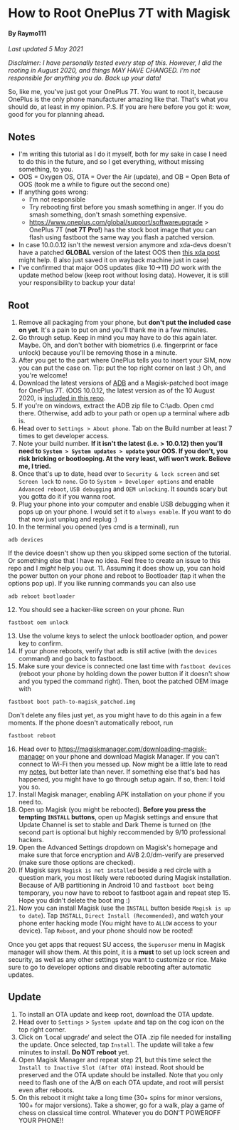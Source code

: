 # How to Root OnePlus 7T with Magisk
#### By Raymo111
*Last updated 5 May 2021*

*Disclaimer: I have personally tested every step of this. However, I did the rooting in August 2020, and things MAY HAVE CHANGED. I'm not responsible for anything you do. Back up your data!*

So, like me, you've just got your OnePlus 7T. You want to root it, because OnePlus is the only phone manufacturer amazing like that. That's what you should do, at least in my opinion. P.S. If you are here before you got it: wow, good for you for planning ahead.

## Notes
- I'm writing this tutorial as I do it myself, both for my sake in case I need to do this in the future, and so I get everything, without missing something, to you.
- OOS = Oxygen OS, OTA = Over the Air (update), and OB = Open Beta of OOS (took me a while to figure out the second one)
- If anything goes wrong:
  - I'm not responsible
  - Try rebooting first before you smash something in anger. If you do smash something, don't smash something expensive.
  - https://www.oneplus.com/global/support/softwareupgrade > OnePlus 7T (**not 7T Pro!**) has the stock boot image that you can flash using fastboot the same way you flash a patched version.
 - In case 10.0.0.12 isn't the newest version anymore and xda-devs doesn't have a patched **GLOBAL** version of the latest OOS then [this xda post](https://forum.xda-developers.com/showpost.php?p=81277507&postcount=613) might help. (I also just saved it on wayback machine just in case)
 - I've confirmed that major OOS updates (like 10->11) *DO* work with the update method below (keep root without losing data). However, it is still your responsibility to backup your data!

## Root
1. Remove all packaging from your phone, but **don't put the included case on yet**. It's a pain to put on and you'll thank me in a few minutes.
2. Go through setup. Keep in mind you may have to do this again later. Maybe. Oh, and don't bother with biometrics (i.e. fingerprint or face unlock) because you'll be removing those in a minute.
3. After you get to the part where OnePlus tells you to insert your SIM, now you can put the case on. Tip: put the top right corner on last :) Oh, and you're welcome!
4. Download the latest versions of [ADB](https://developer.android.com/studio/releases/platform-tools) and a Magisk-patched boot image for OnePlus 7T. (OOS 10.0.12, the latest version as of the 10 August 2020, is [included in this repo](https://github.com/Raymo111/oneplus-7t-root/raw/master/Magisk-patched%20OOS_10_0_12.img).
5. If you're on windows, extract the ADB zip file to C:\adb. Open cmd there. Otherwise, add adb to your path or open up a terminal where adb is.
6. Head over to `Settings > About phone`. Tab on the Build number at least 7 times to get developer access.
7. Note your build number. **If it isn't the latest (i.e. > 10.0.12) then you'll need to `System > System updates > update` your OOS. If you don't, you risk bricking or bootlooping. At the very least, wifi won't work. Believe me, I tried.**
8. Once that's up to date, head over to `Security & lock screen` and set `Screen lock` to `none`. Go to `System > Developer options` and enable `Advanced reboot`, `USB debugging` and `OEM unlocking`. It sounds scary but you gotta do it if you wanna root.
9. Plug your phone into your computer and enable USB debugging when it pops up on your phone. I would set it to `always enable`. If you want to do that now just unplug and replug :)
10. In the terminal you opened (yes cmd is a terminal), run
```
adb devices
```
If the device doesn't show up then you skipped some section of the tutorial. Or something else that I have no idea. Feel free to create an issue to this repo and I *might* help you out.
11. Assuming it does show up, you can hold the power button on your phone and reboot to Bootloader (tap it when the options pop up). If you like running commands you can also use
```
adb reboot bootloader
```
12. You should see a hacker-like screen on your phone. Run
```
fastboot oem unlock
```
13. Use the volume keys to select the unlock bootloader option, and power key to confirm.
14. If your phone reboots, verify that adb is still active (with the `devices` command) and go back to fastboot.
15. Make sure your device is connected one last time with `fastboot devices` (reboot your phone by holding down the power button if it doesn't show and you typed the command right). Then, boot the patched OEM image with
```
fastboot boot path-to-magisk_patched.img
```
Don't delete any files just yet, as you might have to do this again in a few moments. If the phone doesn't automatically reboot, run
```
fastboot reboot
```
16. Head over to https://magiskmanager.com/downloading-magisk-manager on your phone and download Magisk Manager. If you can't connect to Wi-Fi then you messed up. Now might be a little late to read my [notes](#Notes), but better late than never. If something else that's bad has happened, you might have to go through setup again. If so, then: I told you so.
17. Install Magisk manager, enabling APK installation on your phone if you need to.
18. Open up Magisk (you might be rebooted). **Before you press the tempting `INSTALL` buttons**, open up Magisk settings and ensure that Update Channel is set to stable and Dark Theme is turned on (the second part is optional but highly reccommended by 9/10 professional hackers.
19. Open the Advanced Settings dropdown on Magisk's homepage and make sure that force encryption and AVB 2.0/dm-verify are preserved (make sure those options are checked).
20. If Magisk says `Magisk is not installed` beside a red circle with a question mark, you most likely were rebooted during Magisk installation. Because of A/B partitioning in Android 10 and `fastboot boot` being temporary, you now have to reboot to fastboot again and repeat step 15. Hope you didn't delete the boot img :)
21. Now you can install Magisk (use the `INSTALL` button beside `Magisk is up to date`). Tap `INSTALL`, `Direct Install (Recommended)`, and watch your phone enter hacking mode (You might have to `ALLOW` access to your device). Tap `Reboot`, and your phone should now be rooted!

Once you get apps that request SU access, the `Superuser` menu in Magisk manager will show them.
At this point, it is a **must** to set up lock screen and security, as well as any other settings you want to customize or rice. Make sure to go to developer options and disable rebooting after automatic updates.

## Update
1. To install an OTA update and keep root, download the OTA update.
2. Head over to `Settings` > `System update` and tap on the cog icon on the top right corner.
3. Click on ‘Local upgrade‘ and select the OTA .zip file needed for installing the update. Once selected, tap `Install`. The update will take a few minutes to install. **Do NOT reboot** yet.
5. Open Magisk Manager and repeat step 21, but this time select the `Install to Inactive Slot (After OTA)` instead. Root should be preserved and the OTA update should be installed. Note that you only need to flash one of the A/B on each OTA update, and root will persist even after reboots.
6. On this reboot it might take a long time (30+ spins for minor versions, 100+ for major versions). Take a shower, go for a walk, play a game of chess on classical time control. Whatever you do DON'T POWEROFF YOUR PHONE!!
